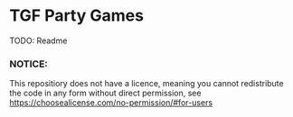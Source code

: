 # TGF Party Games
TODO: Readme

### NOTICE:
This repositiory does not have a licence, meaning you cannot redistribute the code in any form without direct permission, see https://choosealicense.com/no-permission/#for-users